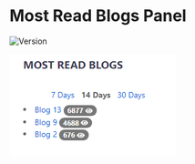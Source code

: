 # Most Read Blogs Panel

![Version](https://img.shields.io/badge/Version-1.0.1-blue.svg)

![Preview](preview.png)
